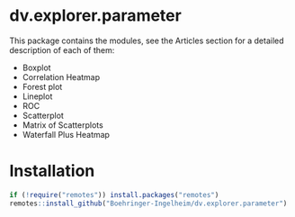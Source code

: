 # dv.explorer.parameter

This package contains the modules, see the Articles section for a detailed description of each of them:

- Boxplot
- Correlation Heatmap
- Forest plot
- Lineplot
- ROC
- Scatterplot
- Matrix of Scatterplots
- Waterfall Plus Heatmap

# Installation

``` r
if (!require("remotes")) install.packages("remotes")
remotes::install_github("Boehringer-Ingelheim/dv.explorer.parameter")
```

